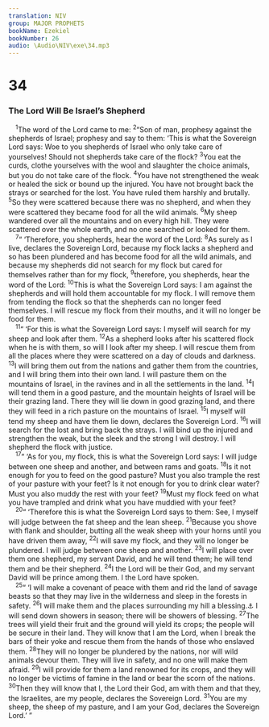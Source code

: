 ```yaml
---
translation: NIV
group: MAJOR PROPHETS
bookName: Ezekiel 
bookNumber: 26
audio: \Audio\NIV\exe\34.mp3
---
```


<div class="title"><h1>34</h1><h3>The Lord Will Be Israel’s Shepherd </h3></div>
<span class="verse exe_34_1"> <sup>1</sup>The word of the Lord came to me: </span>
<span class="verse exe_34_2"><sup>2</sup>“Son of man, prophesy against the shepherds of Israel; prophesy and say to them: ‘This is what the Sovereign Lord says: Woe to you shepherds of Israel who only take care of yourselves! Should not shepherds take care of the flock? </span>
<span class="verse exe_34_3"><sup>3</sup>You eat the curds, clothe yourselves with the wool and slaughter the choice animals, but you do not take care of the flock. </span>
<span class="verse exe_34_4"><sup>4</sup>You have not strengthened the weak or healed the sick or bound up the injured. You have not brought back the strays or searched for the lost. You have ruled them harshly and brutally. </span>
<span class="verse exe_34_5"><sup>5</sup>So they were scattered because there was no shepherd, and when they were scattered they became food for all the wild animals. </span>
<span class="verse exe_34_6"><sup>6</sup>My sheep wandered over all the mountains and on every high hill. They were scattered over the whole earth, and no one searched or looked for them. <br/></span>
<span class="verse exe_34_7"> <sup>7</sup>“ ‘Therefore, you shepherds, hear the word of the Lord: </span>
<span class="verse exe_34_8"><sup>8</sup>As surely as I live, declares the Sovereign Lord, because my flock lacks a shepherd and so has been plundered and has become food for all the wild animals, and because my shepherds did not search for my flock but cared for themselves rather than for my flock, </span>
<span class="verse exe_34_9"><sup>9</sup>therefore, you shepherds, hear the word of the Lord: </span>
<span class="verse exe_34_10"><sup>10</sup>This is what the Sovereign Lord says: I am against the shepherds and will hold them accountable for my flock. I will remove them from tending the flock so that the shepherds can no longer feed themselves. I will rescue my flock from their mouths, and it will no longer be food for them. <br/></span>
<span class="verse exe_34_11"> <sup>11</sup>“ ‘For this is what the Sovereign Lord says: I myself will search for my sheep and look after them. </span>
<span class="verse exe_34_12"><sup>12</sup>As a shepherd looks after his scattered flock when he is with them, so will I look after my sheep. I will rescue them from all the places where they were scattered on a day of clouds and darkness. </span>
<span class="verse exe_34_13"><sup>13</sup>I will bring them out from the nations and gather them from the countries, and I will bring them into their own land. I will pasture them on the mountains of Israel, in the ravines and in all the settlements in the land. </span>
<span class="verse exe_34_14"><sup>14</sup>I will tend them in a good pasture, and the mountain heights of Israel will be their grazing land. There they will lie down in good grazing land, and there they will feed in a rich pasture on the mountains of Israel. </span>
<span class="verse exe_34_15"><sup>15</sup>I myself will tend my sheep and have them lie down, declares the Sovereign Lord. </span>
<span class="verse exe_34_16"><sup>16</sup>I will search for the lost and bring back the strays. I will bind up the injured and strengthen the weak, but the sleek and the strong I will destroy. I will shepherd the flock with justice. <br/></span>
<span class="verse exe_34_17"> <sup>17</sup>“ ‘As for you, my flock, this is what the Sovereign Lord says: I will judge between one sheep and another, and between rams and goats. </span>
<span class="verse exe_34_18"><sup>18</sup>Is it not enough for you to feed on the good pasture? Must you also trample the rest of your pasture with your feet? Is it not enough for you to drink clear water? Must you also muddy the rest with your feet? </span>
<span class="verse exe_34_19"><sup>19</sup>Must my flock feed on what you have trampled and drink what you have muddied with your feet? <br/></span>
<span class="verse exe_34_20"> <sup>20</sup>“ ‘Therefore this is what the Sovereign Lord says to them: See, I myself will judge between the fat sheep and the lean sheep. </span>
<span class="verse exe_34_21"><sup>21</sup>Because you shove with flank and shoulder, butting all the weak sheep with your horns until you have driven them away, </span>
<span class="verse exe_34_22"><sup>22</sup>I will save my flock, and they will no longer be plundered. I will judge between one sheep and another. </span>
<span class="verse exe_34_23"><sup>23</sup>I will place over them one shepherd, my servant David, and he will tend them; he will tend them and be their shepherd. </span>
<span class="verse exe_34_24"><sup>24</sup>I the Lord will be their God, and my servant David will be prince among them. I the Lord have spoken. <br/></span>
<span class="verse exe_34_25"> <sup>25</sup>“ ‘I will make a covenant of peace with them and rid the land of savage beasts so that they may live in the wilderness and sleep in the forests in safety. </span>
<span class="verse exe_34_26"><sup>26</sup>I will make them and the places surrounding my hill a blessing.<a data-toggle="tooltip" data-placement="bottom" title="Or I will cause them and the places surrounding my hill to be named in blessings (see Gen. 48:20); or I will cause them and the places surrounding my hill to be seen as blessed">⚓</a> I will send down showers in season; there will be showers of blessing. </span>
<span class="verse exe_34_27"><sup>27</sup>The trees will yield their fruit and the ground will yield its crops; the people will be secure in their land. They will know that I am the Lord, when I break the bars of their yoke and rescue them from the hands of those who enslaved them. </span>
<span class="verse exe_34_28"><sup>28</sup>They will no longer be plundered by the nations, nor will wild animals devour them. They will live in safety, and no one will make them afraid. </span>
<span class="verse exe_34_29"><sup>29</sup>I will provide for them a land renowned for its crops, and they will no longer be victims of famine in the land or bear the scorn of the nations. </span>
<span class="verse exe_34_30"><sup>30</sup>Then they will know that I, the Lord their God, am with them and that they, the Israelites, are my people, declares the Sovereign Lord. </span>
<span class="verse exe_34_31"><sup>31</sup>You are my sheep, the sheep of my pasture, and I am your God, declares the Sovereign Lord.’ ” <br/></span>
